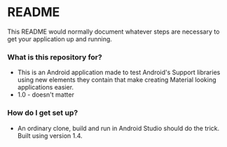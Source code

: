 # README #

This README would normally document whatever steps are necessary to get your application up and running.

### What is this repository for? ###

* This is an Android application made to test Android's Support libraries using new elements they contain that make creating Material looking applications easier. 
* 1.0 - doesn't matter

### How do I get set up? ###

* An ordinary clone, build and run in Android Studio should do the trick. Built using version 1.4.